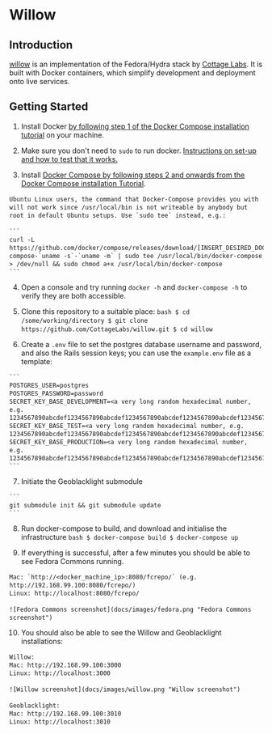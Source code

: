 # Willow


## Introduction

[willow](https://github.com/CottageLabs/willow) is an implementation of the Fedora/Hydra stack by [Cottage Labs](http://cottagelabs.com/). It is built with Docker containers, which simplify development and deployment onto live services.


## Getting Started

  1. Install Docker [by following step 1 of the Docker Compose installation tutorial](https://docs.docker.com/compose/install/) on your machine.
  
  2. Make sure you don't need to `sudo` to run docker. [Instructions on set-up and how to test that it works.](https://docs.docker.com/engine/installation/linux/ubuntulinux/#/manage-docker-as-a-non-root-user)
  
  3. Install [Docker Compose by following steps 2 and onwards from the Docker Compose installation Tutorial](https://docs.docker.com/compose/install/).
  
    Ubuntu Linux users, the command that Docker-Compose provides you with will not work since /usr/local/bin is not writeable by anybody but root in default Ubuntu setups. Use `sudo tee` instead, e.g.:
    
    ```
    curl -L https://github.com/docker/compose/releases/download/[INSERT_DESIRED_DOCKER_COMPOSE_VERSION_HERE]/docker-compose-`uname -s`-`uname -m` | sudo tee /usr/local/bin/docker-compose > /dev/null && sudo chmod a+x /usr/local/bin/docker-compose
    ```
  
  4. Open a console and try running `docker -h` and `docker-compose -h` to verify they are both accessible.
  
  5. Clone this repository to a suitable place:
    ```bash
    $ cd /some/working/directory
    $ git clone https://github.com/CottageLabs/willow.git
    $ cd willow
    ```

  6. Create a `.env` file to set the postgres database username and password, and also the Rails session keys; you can use the `example.env` file as a template:
  
    ```
    POSTGRES_USER=postgres
    POSTGRES_PASSWORD=password
    SECRET_KEY_BASE_DEVELOPMENT=<a very long random hexadecimal number, e.g. 1234567890abcdef1234567890abcdef1234567890abcdef1234567890abcdef1234567890abcdef1234567890abcdef1234567890abcdef1234567890abcdef>
    SECRET_KEY_BASE_TEST=<a very long random hexadecimal number, e.g. 1234567890abcdef1234567890abcdef1234567890abcdef1234567890abcdef1234567890abcdef1234567890abcdef1234567890abcdef1234567890abcdef>
    SECRET_KEY_BASE_PRODUCTION=<a very long random hexadecimal number, e.g. 1234567890abcdef1234567890abcdef1234567890abcdef1234567890abcdef1234567890abcdef1234567890abcdef1234567890abcdef1234567890abcdef>
    ```
    
  7. Initiate the Geoblacklight submodule
  
    ```
    git submodule init && git submodule update
    ```

  8. Run docker-compose to build, and download and initialise the infrastructure
    ```bash
    $ docker-compose build
    $ docker-compose up
    ```
    
  9. If everything is successful, after a few minutes you should be able to see Fedora Commons running.
   
    Mac: `http://<docker_machine_ip>:8080/fcrepo/` (e.g. http://192.168.99.100:8080/fcrepo/)
    Linux: http://localhost:8080/fcrepo/
    
    ![Fedora Commons screenshot](docs/images/fedora.png "Fedora Commons screenshot")
    
  10. You should also be able to see the Willow and Geoblacklight installations:
  
    Willow:
    Mac: http://192.168.99.100:3000
    Linux: http://localhost:3000

    ![Willow screenshot](docs/images/willow.png "Willow screenshot")
    
    Geoblacklight:
    Mac: http://192.168.99.100:3010
    Linux: http://localhost:3010
    
    